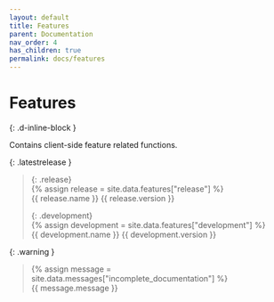 ```yaml
---
layout: default
title: Features
parent: Documentation
nav_order: 4
has_children: true
permalink: docs/features
---
```

# Features  
{: .d-inline-block }  

Contains client-side feature related functions.  

{: .latestrelease }  
>  
> {: .release}  
> {% assign release = site.data.features["release"] %}  
> {{ release.name }} {{ release.version }}  
>  
> {: .development}  
> {% assign development = site.data.features["development"] %}  
> {{ development.name }} {{ development.version }}  

{: .warning }  
> {% assign message = site.data.messages["incomplete_documentation"] %}  
> {{ message.message }}  